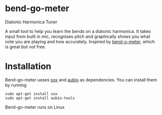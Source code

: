 # bend-go-meter
Diatonic Harmonica Tuner

A small tool to help you learn the bends on a diatonic harmonica. It takes
input from built in mic, recognises pitch and graphically shows you what note
you are playing and how accurately. Inspired by
[bend-o-meter](http://www.harpsoft.com/), which is great but not free.

# Installation

Bend-go-meter ueses [sox](https://github.com/uklauer/sox) and
[aubio](https://github.com/aubio/aubio) as dependencies. You can install
them by running

```
sudo apt-get install sox
sudo apt-get install aubio-tools
```

Bend-go-meter runs on Linux

